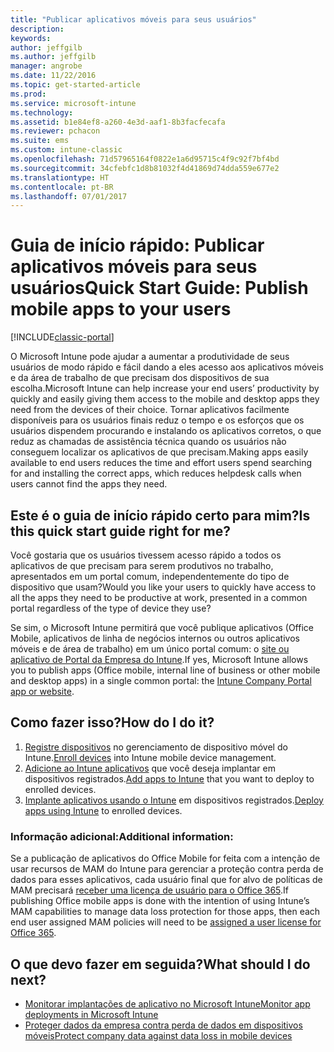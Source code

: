 ```yaml
---
title: "Publicar aplicativos móveis para seus usuários"
description: 
keywords: 
author: jeffgilb
ms.author: jeffgilb
manager: angrobe
ms.date: 11/22/2016
ms.topic: get-started-article
ms.prod: 
ms.service: microsoft-intune
ms.technology: 
ms.assetid: b1e84ef8-a260-4e3d-aaf1-8b3facfecafa
ms.reviewer: pchacon
ms.suite: ems
ms.custom: intune-classic
ms.openlocfilehash: 71d57965164f0822e1a6d95715c4f9c92f7bf4bd
ms.sourcegitcommit: 34cfebfc1d8b81032f4d41869d74dda559e677e2
ms.translationtype: HT
ms.contentlocale: pt-BR
ms.lasthandoff: 07/01/2017
---
```

# <span data-ttu-id="4b5fa-102">Guia de início rápido: Publicar aplicativos móveis para seus usuários</span><span class="sxs-lookup"><span data-stu-id="4b5fa-102">Quick Start Guide: Publish mobile apps to your users</span></span>
<a id="quick-start-guide-publish-mobile-apps-to-your-users" class="xliff"></a>

[!INCLUDE[classic-portal](../includes/classic-portal.md)]

<span data-ttu-id="4b5fa-103">O Microsoft Intune pode ajudar a aumentar a produtividade de seus usuários de modo rápido e fácil dando a eles acesso aos aplicativos móveis e da área de trabalho de que precisam dos dispositivos de sua escolha.</span><span class="sxs-lookup"><span data-stu-id="4b5fa-103">Microsoft Intune can help increase your end users’ productivity by quickly and easily giving them access to the mobile and desktop apps they need from the devices of their choice.</span></span> <span data-ttu-id="4b5fa-104">Tornar aplicativos facilmente disponíveis para os usuários finais reduz o tempo e os esforços que os usuários dispendem procurando e instalando os aplicativos corretos, o que reduz as chamadas de assistência técnica quando os usuários não conseguem localizar os aplicativos de que precisam.</span><span class="sxs-lookup"><span data-stu-id="4b5fa-104">Making apps easily available to end users reduces the time and effort users spend searching for and installing the correct apps, which reduces helpdesk calls when users cannot find the apps they need.</span></span>   

## <span data-ttu-id="4b5fa-105">Este é o guia de início rápido certo para mim?</span><span class="sxs-lookup"><span data-stu-id="4b5fa-105">Is this quick start guide right for me?</span></span>
<a id="is-this-quick-start-guide-right-for-me" class="xliff"></a>
<span data-ttu-id="4b5fa-106">Você gostaria que os usuários tivessem acesso rápido a todos os aplicativos de que precisam para serem produtivos no trabalho, apresentados em um portal comum, independentemente do tipo de dispositivo que usam?</span><span class="sxs-lookup"><span data-stu-id="4b5fa-106">Would you like your users to quickly have access to all the apps they need to be productive at work, presented in a common portal regardless of the type of device they use?</span></span>

<span data-ttu-id="4b5fa-107">Se sim, o Microsoft Intune permitirá que você publique aplicativos (Office Mobile, aplicativos de linha de negócios internos ou outros aplicativos móveis e de área de trabalho) em um único portal comum: o [site ou aplicativo de Portal da Empresa do Intune](/intune-user-help/company-portal-frequently-asked-questions).</span><span class="sxs-lookup"><span data-stu-id="4b5fa-107">If yes, Microsoft Intune allows you to publish apps (Office mobile, internal line of business or other mobile and desktop apps) in a single common portal: the [Intune Company Portal app or website](/intune-user-help/company-portal-frequently-asked-questions).</span></span>

## <span data-ttu-id="4b5fa-108">Como fazer isso?</span><span class="sxs-lookup"><span data-stu-id="4b5fa-108">How do I do it?</span></span>
<a id="how-do-i-do-it" class="xliff"></a>
1.  <span data-ttu-id="4b5fa-109">[Registre dispositivos](/intune-classic/deploy-use/enroll-devices-in-microsoft-intune) no gerenciamento de dispositivo móvel do Intune.</span><span class="sxs-lookup"><span data-stu-id="4b5fa-109">[Enroll devices](/intune-classic/deploy-use/enroll-devices-in-microsoft-intune) into Intune mobile device management.</span></span>
2.  <span data-ttu-id="4b5fa-110">[Adicione ao Intune aplicativos](/intune-classic/deploy-use/add-apps-for-mobile-devices-in-microsoft-intune) que você deseja implantar em dispositivos registrados.</span><span class="sxs-lookup"><span data-stu-id="4b5fa-110">[Add apps to Intune](/intune-classic/deploy-use/add-apps-for-mobile-devices-in-microsoft-intune) that you want to deploy to enrolled devices.</span></span>
3.  <span data-ttu-id="4b5fa-111">[Implante aplicativos usando o Intune](/intune-classic/deploy-use/deploy-apps) em dispositivos registrados.</span><span class="sxs-lookup"><span data-stu-id="4b5fa-111">[Deploy apps using Intune](/intune-classic/deploy-use/deploy-apps) to enrolled devices.</span></span>

### <span data-ttu-id="4b5fa-112">Informação adicional:</span><span class="sxs-lookup"><span data-stu-id="4b5fa-112">Additional information:</span></span>
<a id="additional-information" class="xliff"></a>
<span data-ttu-id="4b5fa-113">Se a publicação de aplicativos do Office Mobile for feita com a intenção de usar recursos de MAM do Intune para gerenciar a proteção contra perda de dados para esses aplicativos, cada usuário final que for alvo de políticas de MAM precisará [receber uma licença de usuário para o Office 365](https://support.office.com/article/Assign-or-remove-licenses-for-Office-365-for-business-997596b5-4173-4627-b915-36abac6786dc).</span><span class="sxs-lookup"><span data-stu-id="4b5fa-113">If publishing Office mobile apps is done with the intention of using Intune’s MAM capabilities to manage data loss protection for those apps, then each end user assigned MAM policies will need to be [assigned a user license for Office 365](https://support.office.com/article/Assign-or-remove-licenses-for-Office-365-for-business-997596b5-4173-4627-b915-36abac6786dc).</span></span>

## <span data-ttu-id="4b5fa-114">O que devo fazer em seguida?</span><span class="sxs-lookup"><span data-stu-id="4b5fa-114">What should I do next?</span></span>
<a id="what-should-i-do-next" class="xliff"></a>
- [<span data-ttu-id="4b5fa-115">Monitorar implantações de aplicativo no Microsoft Intune</span><span class="sxs-lookup"><span data-stu-id="4b5fa-115">Monitor app deployments in Microsoft Intune</span></span>](/intune-classic/deploy-use/monitor-apps-in-microsoft-intune)
- [<span data-ttu-id="4b5fa-116">Proteger dados da empresa contra perda de dados em dispositivos móveis</span><span class="sxs-lookup"><span data-stu-id="4b5fa-116">Protect company data against data loss in mobile devices</span></span>](/intune-classic/deploy-use/protect-app-data-using-mobile-app-management-policies-with-microsoft-intune)
